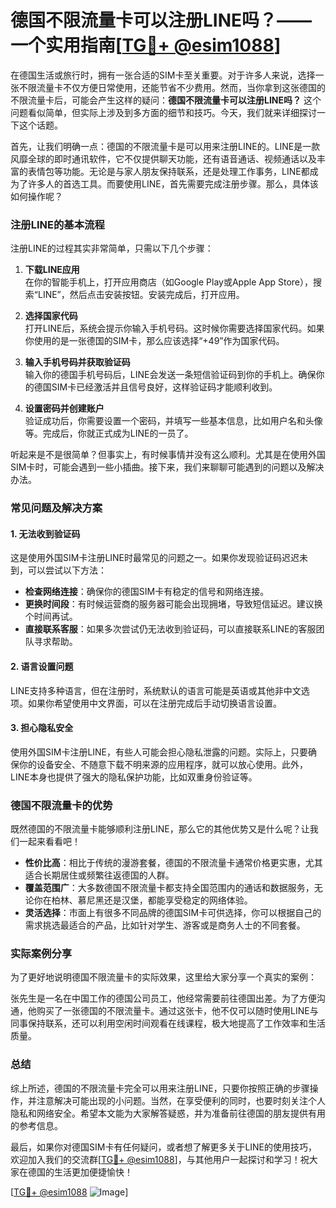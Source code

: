 # 德国不限流量卡可以注册LINE吗？——一个实用指南[[TG💪+ @esim1088](https://t.me/s/esim1088)]

在德国生活或旅行时，拥有一张合适的SIM卡至关重要。对于许多人来说，选择一张不限流量卡不仅方便日常使用，还能节省不少费用。然而，当你拿到这张德国的不限流量卡后，可能会产生这样的疑问：**德国不限流量卡可以注册LINE吗？** 这个问题看似简单，但实际上涉及到多方面的细节和技巧。今天，我们就来详细探讨一下这个话题。

首先，让我们明确一点：德国的不限流量卡是可以用来注册LINE的。LINE是一款风靡全球的即时通讯软件，它不仅提供聊天功能，还有语音通话、视频通话以及丰富的表情包等功能。无论是与家人朋友保持联系，还是处理工作事务，LINE都成为了许多人的首选工具。而要使用LINE，首先需要完成注册步骤。那么，具体该如何操作呢？

### 注册LINE的基本流程

注册LINE的过程其实非常简单，只需以下几个步骤：

1. **下载LINE应用**  
   在你的智能手机上，打开应用商店（如Google Play或Apple App Store），搜索“LINE”，然后点击安装按钮。安装完成后，打开应用。

2. **选择国家代码**  
   打开LINE后，系统会提示你输入手机号码。这时候你需要选择国家代码。如果你使用的是一张德国的SIM卡，那么应该选择“+49”作为国家代码。

3. **输入手机号码并获取验证码**  
   输入你的德国手机号码后，LINE会发送一条短信验证码到你的手机上。确保你的德国SIM卡已经激活并且信号良好，这样验证码才能顺利收到。

4. **设置密码并创建账户**  
   验证成功后，你需要设置一个密码，并填写一些基本信息，比如用户名和头像等。完成后，你就正式成为LINE的一员了。

听起来是不是很简单？但事实上，有时候事情并没有这么顺利。尤其是在使用外国SIM卡时，可能会遇到一些小插曲。接下来，我们来聊聊可能遇到的问题以及解决办法。

### 常见问题及解决方案

#### 1. **无法收到验证码**
   这是使用外国SIM卡注册LINE时最常见的问题之一。如果你发现验证码迟迟未到，可以尝试以下方法：
   
   - **检查网络连接**：确保你的德国SIM卡有稳定的信号和网络连接。
   - **更换时间段**：有时候运营商的服务器可能会出现拥堵，导致短信延迟。建议换个时间再试。
   - **直接联系客服**：如果多次尝试仍无法收到验证码，可以直接联系LINE的客服团队寻求帮助。

#### 2. **语言设置问题**
   LINE支持多种语言，但在注册时，系统默认的语言可能是英语或其他非中文选项。如果你希望使用中文界面，可以在注册完成后手动切换语言设置。

#### 3. **担心隐私安全**
   使用外国SIM卡注册LINE，有些人可能会担心隐私泄露的问题。实际上，只要确保你的设备安全、不随意下载不明来源的应用程序，就可以放心使用。此外，LINE本身也提供了强大的隐私保护功能，比如双重身份验证等。

### 德国不限流量卡的优势

既然德国的不限流量卡能够顺利注册LINE，那么它的其他优势又是什么呢？让我们一起来看看吧！

- **性价比高**：相比于传统的漫游套餐，德国的不限流量卡通常价格更实惠，尤其适合长期居住或频繁往返德国的人群。
- **覆盖范围广**：大多数德国不限流量卡都支持全国范围内的通话和数据服务，无论你在柏林、慕尼黑还是汉堡，都能享受稳定的网络体验。
- **灵活选择**：市面上有很多不同品牌的德国SIM卡可供选择，你可以根据自己的需求挑选最适合的产品，比如针对学生、游客或是商务人士的不同套餐。

### 实际案例分享

为了更好地说明德国不限流量卡的实际效果，这里给大家分享一个真实的案例：

张先生是一名在中国工作的德国公司员工，他经常需要前往德国出差。为了方便沟通，他购买了一张德国的不限流量卡。通过这张卡，他不仅可以随时使用LINE与同事保持联系，还可以利用空闲时间观看在线课程，极大地提高了工作效率和生活质量。

### 总结

综上所述，德国的不限流量卡完全可以用来注册LINE，只要你按照正确的步骤操作，并注意解决可能出现的小问题。当然，在享受便利的同时，也要时刻关注个人隐私和网络安全。希望本文能为大家解答疑惑，并为准备前往德国的朋友提供有用的参考信息。

最后，如果你对德国SIM卡有任何疑问，或者想了解更多关于LINE的使用技巧，欢迎加入我们的交流群[[TG💪+ @esim1088](https://t.me/s/esim1088)]，与其他用户一起探讨和学习！祝大家在德国的生活更加便捷愉快！

[[TG💪+ @esim1088](https://t.me/s/esim1088) ![Image](https://i.postimg.cc/4NQfJmqS/Snipaste-2025-05-13-00-14-12.png)]